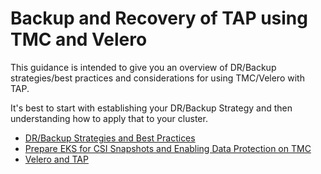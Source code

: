 # Backup and Recovery of TAP using TMC and Velero

This guidance is intended to give you an overview of DR/Backup strategies/best practices and considerations for using TMC/Velero with TAP.

It's best to start with establishing your DR/Backup Strategy and then understanding how to apply that to your cluster.

* [DR/Backup Strategies and Best Practices](BACKUP-BEST-PRACTICES.md)
* [Prepare EKS for CSI Snapshots and Enabling Data Protection on TMC](PREPARE-FOR-CSI.md)
* [Velero and TAP](TAP-TMC-VELERO.md)


